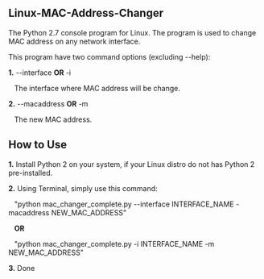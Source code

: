 ## Linux-MAC-Address-Changer

The Python 2.7 console program for Linux. The program is used to change MAC address on any network interface.

This program have two command options (excluding --help):

**1.** --interface **OR** -i
  
&nbsp;&nbsp;&nbsp;The interface where MAC address will be change.

**2.** --macaddress **OR** -m
  
&nbsp;&nbsp;&nbsp;The new MAC address.

## How to Use

**1.** Install Python 2 on your system, if your Linux distro do not has Python 2 pre-installed.

**2.** Using Terminal, simply use this command:

&nbsp;&nbsp;&nbsp;"python mac_changer_complete.py --interface INTERFACE_NAME -macaddress NEW_MAC_ADDRESS"
   
&nbsp;&nbsp;&nbsp;**OR**
   
&nbsp;&nbsp;&nbsp;"python mac_changer_complete.py -i INTERFACE_NAME -m NEW_MAC_ADDRESS"

**3.** Done
